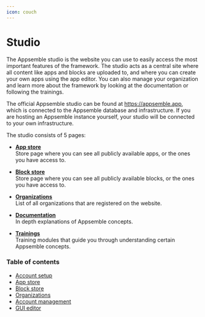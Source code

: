 ```yaml
---
icon: couch
---
```


# Studio

The Appsemble studio is the website you can use to easily access the most important features of the
framework. The studio acts as a central site where all content like apps and blocks are uploaded to,
and where you can create your own apps using the app editor. You can also manage your organization
and learn more about the framework by looking at the documentation or following the trainings.

The official Appsemble studio can be found at https://appsemble.app, which is connected to the
Appsemble database and infrastructure. If you are hosting an Appsemble instance yourself, your
studio will be connected to your own infrastructure.

The studio consists of 5 pages:

- **[App store](/apps)**\
  Store page where you can see all publicly available apps, or the ones you have access to.

- **[Block store](/blocks)**\
  Store page where you can see all publicly available blocks, or the ones you have access to.

- **[Organizations](/organizations)**\
  List of all organizations that are registered on the website.

- **[Documentation](/docs)**\
  In depth explanations of Appsemble concepts.

- **[Trainings](/trainings)**\
  Training modules that guide you through understanding certain Appsemble concepts.

### Table of contents

- [Account setup](00-account-setup.md)
- [App store](01-app-store.md)
- [Block store](02-block-store.md)
- [Organizations](03-organizations.mdx)
- [Account management](account-management.md)
- [GUI editor](gui-editor.md)
